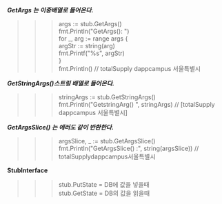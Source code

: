 ***GetArgs 는 이중배열로 들어온다.***
>>>	args := stub.GetArgs()  <br>
	fmt.Println("GetArgs(): ") <br>
	for _, arg := range args { <br>
		argStr := string(arg) <br> 
		fmt.Printf("%s", argStr) <br>
	} <br>
	fmt.Println() // totalSupply dappcampus 서울특별시<br>

***GetStringArgs()스트링 배열로 들어온다.***
>>>	stringArgs := stub.GetStringArgs() <br>
	fmt.Println("GetstringArg() ", stringArgs) // [totalSupply dappcampus 서울특별시] <br>

***GetArgsSlice() 는 에러도 같이 반환한다.***
>>>	argsSlice, _ := stub.GetArgsSlice() <br>
	fmt.Println("GetArgsSlice() :", string(argsSlice)) // totalSupplydappcampus서울특별시 <br>


__StubInterface__ 
>>> stub.PutState  = DB에 값을 넣을때 <br>
	stub.GetState  = DB의 값을 읽을때 <br>

